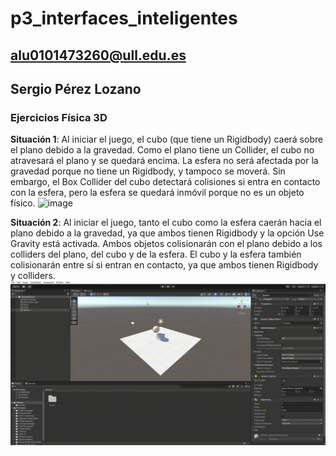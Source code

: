 # p3_interfaces_inteligentes

## alu0101473260@ull.edu.es
## Sergio Pérez Lozano

### Ejercicios Física 3D
**Situación 1**:
Al iniciar el juego, el cubo (que tiene un Rigidbody) caerá sobre el plano debido a la gravedad. Como el plano tiene un Collider, el cubo no atravesará el plano y se quedará encima.
La esfera no será afectada por la gravedad porque no tiene un Rigidbody, y tampoco se moverá. Sin embargo, el Box Collider del cubo detectará colisiones si entra en contacto con la esfera, pero la esfera se quedará inmóvil porque no es un objeto físico.
![image](https://github.com/user-attachments/assets/f5b21604-f3ee-4c54-847a-c1676864686a)

**Situación 2**:
Al iniciar el juego, tanto el cubo como la esfera caerán hacia el plano debido a la gravedad, ya que ambos tienen Rigidbody y la opción Use Gravity está activada.
Ambos objetos colisionarán con el plano debido a los colliders del plano, del cubo y de la esfera.
El cubo y la esfera también colisionarán entre sí si entran en contacto, ya que ambos tienen Rigidbody y colliders.
![Video 2](https://github.com/SergioPerezLoza/p3_interfaces_inteligentes/blob/main/practica3-SampleScene-Windows_-Mac_-Linux-Unity-2021.3.38f1-Education_-_DX11_-2024-10-13-15-40-29.gif)
